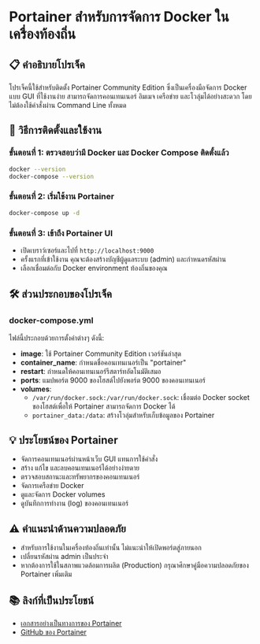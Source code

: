 # Portainer สำหรับการจัดการ Docker ในเครื่องท้องถิ่น

## 📋 คำอธิบายโปรเจ็ค

โปรเจ็คนี้ใช้สำหรับติดตั้ง Portainer Community Edition ซึ่งเป็นเครื่องมือจัดการ Docker แบบ GUI ที่ใช้งานง่าย สามารถจัดการคอนเทนเนอร์ อิมเมจ เครือข่าย และโวลุ่มได้อย่างสะดวก โดยไม่ต้องใช้คำสั่งผ่าน Command Line ทั้งหมด

## 🚀 วิธีการติดตั้งและใช้งาน

### ขั้นตอนที่ 1: ตรวจสอบว่ามี Docker และ Docker Compose ติดตั้งแล้ว

```bash
docker --version
docker-compose --version
```

### ขั้นตอนที่ 2: เริ่มใช้งาน Portainer

```bash
docker-compose up -d
```

### ขั้นตอนที่ 3: เข้าถึง Portainer UI

- เปิดเบราว์เซอร์และไปที่ `http://localhost:9000`
- ครั้งแรกที่เข้าใช้งาน คุณจะต้องสร้างบัญชีผู้ดูแลระบบ (admin) และกำหนดรหัสผ่าน
- เลือกเชื่อมต่อกับ Docker environment ท้องถิ่นของคุณ

## 🛠️ ส่วนประกอบของโปรเจ็ค

### docker-compose.yml

ไฟล์นี้ประกอบด้วยการตั้งค่าต่างๆ ดังนี้:

- **image**: ใช้ Portainer Community Edition เวอร์ชันล่าสุด
- **container_name**: กำหนดชื่อคอนเทนเนอร์เป็น "portainer"
- **restart**: กำหนดให้คอนเทนเนอร์รีสตาร์ทอัตโนมัติเสมอ
- **ports**: แมปพอร์ต 9000 ของโฮสต์ไปยังพอร์ต 9000 ของคอนเทนเนอร์
- **volumes**:
  - `/var/run/docker.sock:/var/run/docker.sock`: เชื่อมต่อ Docker socket ของโฮสต์เพื่อให้ Portainer สามารถจัดการ Docker ได้
  - `portainer_data:/data`: สร้างโวลุ่มสำหรับเก็บข้อมูลของ Portainer

## 💡 ประโยชน์ของ Portainer

- จัดการคอนเทนเนอร์ผ่านหน้าเว็บ GUI แทนการใช้คำสั่ง
- สร้าง แก้ไข และลบคอนเทนเนอร์ได้อย่างง่ายดาย
- ตรวจสอบสถานะและทรัพยากรของคอนเทนเนอร์
- จัดการเครือข่าย Docker
- ดูและจัดการ Docker volumes
- ดูบันทึกการทำงาน (log) ของคอนเทนเนอร์

## ⚠️ คำแนะนำด้านความปลอดภัย

- สำหรับการใช้งานในเครื่องท้องถิ่นเท่านั้น ไม่แนะนำให้เปิดพอร์ตสู่ภายนอก
- เปลี่ยนรหัสผ่าน admin เป็นประจำ
- หากต้องการใช้ในสภาพแวดล้อมการผลิต (Production) กรุณาศึกษาคู่มือความปลอดภัยของ Portainer เพิ่มเติม

## 📚 ลิงก์ที่เป็นประโยชน์

- [เอกสารอย่างเป็นทางการของ Portainer](https://docs.portainer.io/)
- [GitHub ของ Portainer](https://github.com/portainer/portainer)
